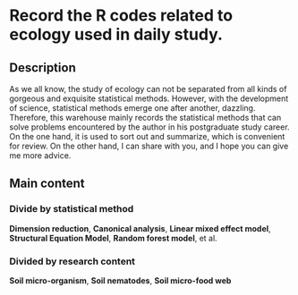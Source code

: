 # Record the R codes related to ecology used in daily study.

## Description
As we all know, the study of ecology can not be separated from all kinds of gorgeous and exquisite statistical methods. However, with the development of science, statistical methods emerge one after another, dazzling. Therefore, this warehouse mainly records the statistical methods that can solve problems encountered by the author in his postgraduate study career. On the one hand, it is used to sort out and summarize, which is convenient for review. On the other hand, I can share with you, and I hope you can give me more advice.

## Main content

### Divide by statistical method
**Dimension reduction**, 
**Canonical analysis**, 
**Linear mixed effect model**, 
**Structural Equation Model**, 
**Random forest model**, et al.

### Divided by research content
**Soil micro-organism**, 
**Soil nematodes**, 
**Soil micro-food web**
